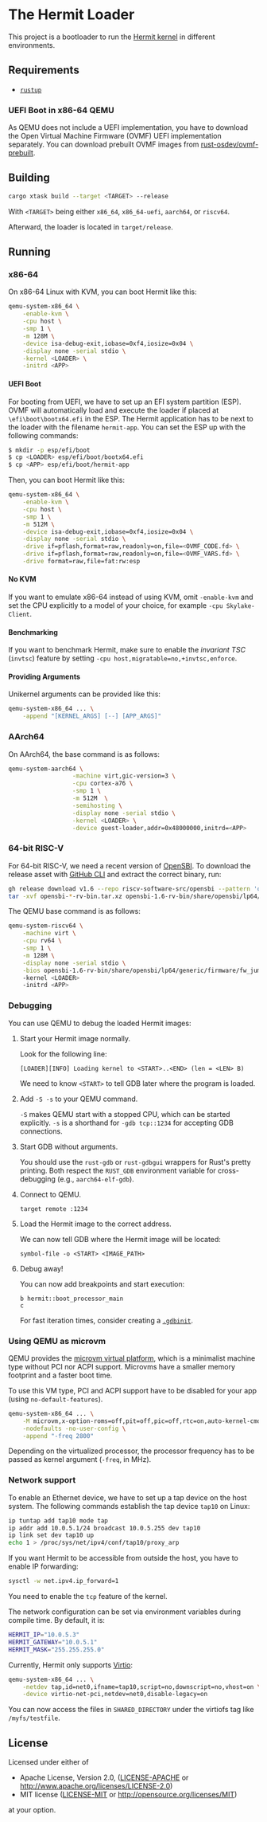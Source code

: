 # The Hermit Loader

This project is a bootloader to run the [Hermit kernel](https://github.com/hermitcore/kernel) in different environments.

## Requirements

* [`rustup`](https://www.rust-lang.org/tools/install)

### UEFI Boot in x86-64 QEMU

As QEMU does not include a UEFI implementation, you have to download the Open Virtual Machine Firmware (OVMF) UEFI implementation separately.
You can download prebuilt OVMF images from [rust-osdev/ovmf-prebuilt](https://github.com/rust-osdev/ovmf-prebuilt).

## Building

```bash
cargo xtask build --target <TARGET> --release
```

With `<TARGET>` being either `x86_64`, `x86_64-uefi`, `aarch64`, or `riscv64`.

Afterward, the loader is located in `target/release`.

## Running

### x86-64

On x86-64 Linux with KVM, you can boot Hermit like this:

```bash
qemu-system-x86_64 \
    -enable-kvm \
    -cpu host \
    -smp 1 \
    -m 128M \
    -device isa-debug-exit,iobase=0xf4,iosize=0x04 \
    -display none -serial stdio \
    -kernel <LOADER> \
    -initrd <APP>
```

#### UEFI Boot

For booting from UEFI, we have to set up an EFI system partition (ESP).
OVMF will automatically load and execute the loader if placed at `\efi\boot\bootx64.efi` in the ESP.
The Hermit application has to be next to the loader with the filename `hermit-app`.
You can set the ESP up with the following commands:

```bash
$ mkdir -p esp/efi/boot
$ cp <LOADER> esp/efi/boot/bootx64.efi
$ cp <APP> esp/efi/boot/hermit-app
```

Then, you can boot Hermit like this:

```bash
qemu-system-x86_64 \
    -enable-kvm \
    -cpu host \
    -smp 1 \
    -m 512M \
    -device isa-debug-exit,iobase=0xf4,iosize=0x04 \
    -display none -serial stdio \
    -drive if=pflash,format=raw,readonly=on,file=<OVMF_CODE.fd> \
    -drive if=pflash,format=raw,readonly=on,file=<OVMF_VARS.fd> \
    -drive format=raw,file=fat:rw:esp
```

#### No KVM

If you want to emulate x86-64 instead of using KVM, omit `-enable-kvm` and set the CPU explicitly to a model of your choice, for example `-cpu Skylake-Client`.

#### Benchmarking

If you want to benchmark Hermit, make sure to enable the _invariant TSC_ (`invtsc`) feature by setting `-cpu host,migratable=no,+invtsc,enforce`.

#### Providing Arguments

Unikernel arguments can be provided like this:

```bash
qemu-system-x86_64 ... \
    -append "[KERNEL_ARGS] [--] [APP_ARGS]"
```

### AArch64

On AArch64, the base command is as follows:

```bash
qemu-system-aarch64 \
                  -machine virt,gic-version=3 \
                  -cpu cortex-a76 \
                  -smp 1 \
                  -m 512M  \
                  -semihosting \
                  -display none -serial stdio \
                  -kernel <LOADER> \
                  -device guest-loader,addr=0x48000000,initrd=<APP>
```

### 64-bit RISC-V

For 64-bit RISC-V, we need a recent version of [OpenSBI].
To download the release asset with [GitHub CLI] and extract the correct binary, run:

```bash
gh release download v1.6 --repo riscv-software-src/opensbi --pattern 'opensbi-*-rv-bin.tar.xz'
tar -xvf opensbi-*-rv-bin.tar.xz opensbi-1.6-rv-bin/share/opensbi/lp64/generic/firmware/fw_jump.bin
```

[OpenSBI]: https://github.com/riscv-software-src/opensbi
[GitHub CLI]: https://cli.github.com/

The QEMU base command is as follows:

```bash
qemu-system-riscv64 \
    -machine virt \
    -cpu rv64 \
    -smp 1 \
    -m 128M \
    -display none -serial stdio \
    -bios opensbi-1.6-rv-bin/share/opensbi/lp64/generic/firmware/fw_jump.bin
    -kernel <LOADER>
    -initrd <APP> 
```

### Debugging

You can use QEMU to debug the loaded Hermit images:

1.  Start your Hermit image normally.

    Look for the following line:

    ```log
    [LOADER][INFO] Loading kernel to <START>..<END> (len = <LEN> B)
    ```

    We need to know `<START>` to tell GDB later where the program is loaded.

2.  Add `-S -s` to your QEMU command.

    `-S` makes QEMU start with a stopped CPU, which can be started explicitly.
    `-s` is a shorthand for `-gdb tcp::1234` for accepting GDB connections.

3.  Start GDB without arguments.

    You should use the `rust-gdb` or `rust-gdbgui` wrappers for Rust's pretty printing.
    Both respect the `RUST_GDB` environment variable for cross-debugging (e.g., `aarch64-elf-gdb`).

4.  Connect to QEMU.

    ```gdb
    target remote :1234
    ```

5.  Load the Hermit image to the correct address.

    We can now tell GDB where the Hermit image will be located:

    ```gdb
    symbol-file -o <START> <IMAGE_PATH>
    ```

6.  Debug away!

    You can now add breakpoints and start execution:
    
    ```gdb
    b hermit::boot_processor_main
    c
    ```

    For fast iteration times, consider creating a [`.gdbinit`](https://sourceware.org/gdb/onlinedocs/gdb/gdbinit-man.html).


### Using QEMU as microvm

QEMU provides the [microvm virtual platform], which is a minimalist machine type without PCI nor ACPI support.
Microvms have a smaller memory footprint and a faster boot time.

[microvm virtual platform]: https://qemu.readthedocs.io/en/latest/system/i386/microvm.html

To use this VM type, PCI and ACPI support have to be disabled for your app (using `no-default-features`).

```bash
qemu-system-x86_64 ... \
    -M microvm,x-option-roms=off,pit=off,pic=off,rtc=on,auto-kernel-cmdline=off,acpi=off \
    -nodefaults -no-user-config \
    -append "-freq 2800"
```

Depending on the virtualized processor, the processor frequency has to be passed as kernel argument (`-freq`, in MHz).

### Network support

To enable an Ethernet device, we have to set up a tap device on the host system.
The following commands establish the tap device `tap10` on Linux:

```bash
ip tuntap add tap10 mode tap
ip addr add 10.0.5.1/24 broadcast 10.0.5.255 dev tap10
ip link set dev tap10 up
echo 1 > /proc/sys/net/ipv4/conf/tap10/proxy_arp
```

If you want Hermit to be accessible from outside the host, you have to enable IP forwarding:
```bash
sysctl -w net.ipv4.ip_forward=1
```

You need to enable the `tcp` feature of the kernel.

The network configuration can be set via environment variables during compile time.
By default, it is:

```bash
HERMIT_IP="10.0.5.3"
HERMIT_GATEWAY="10.0.5.1"
HERMIT_MASK="255.255.255.0"
```

Currently, Hermit only supports [Virtio]:

[Virtio]: https://www.redhat.com/en/blog/introduction-virtio-networking-and-vhost-net

```bash
qemu-system-x86_64 ... \
    -netdev tap,id=net0,ifname=tap10,script=no,downscript=no,vhost=on \
    -device virtio-net-pci,netdev=net0,disable-legacy=on
```

You can now access the files in `SHARED_DIRECTORY` under the virtiofs tag like `/myfs/testfile`.

## License

Licensed under either of

* Apache License, Version 2.0, ([LICENSE-APACHE](LICENSE-APACHE) or http://www.apache.org/licenses/LICENSE-2.0)
* MIT license ([LICENSE-MIT](LICENSE-MIT) or http://opensource.org/licenses/MIT)

at your option.
